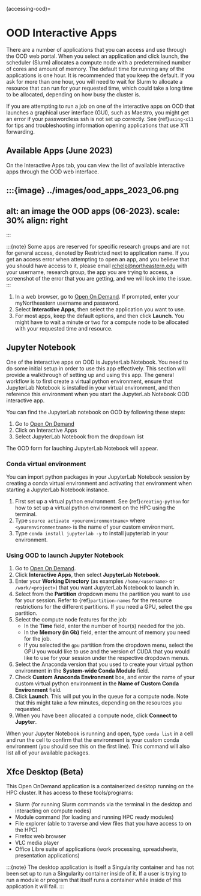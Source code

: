 (accessing-ood)=

# OOD Interactive Apps

There are a number of applications that you can access and use through the OOD web portal. When you select an application and click launch, the scheduler (Slurm) allocates a compute node with a predetermined number of cores and amount of memory. The default time for running any of the applications is one hour. It is recommended that you keep the default. If you ask for more than one hour, you will need to wait for Slurm to allocate a resource that can run for your requested time, which could take a long time to be allocated, depending on how busy the cluster is.

If you are attempting to run a job on one of the interactive apps on OOD that launches a graphical user interface (GUI), such as Maestro, you might get an error if your passwordless ssh is not set up correctly. See {ref}`using-x11` for tips and troubleshooting information opening applications that use X11 forwarding.

## Available Apps (June 2023)

On the Interactive Apps tab, you can view the list of available interactive apps through the OOD web interface.

:::{image} ../images/ood_apps_2023_06.png
---
alt: an image the OOD apps (06-2023).
scale: 30%
align: right
---
:::

:::{note}
Some apps are reserved for specific research groups and are not for general access, denoted by Restricted next to application name. If you get an access error when attempting to open an app, and you believe that you should have access to it, please email <rchelp@northeastern.edu> with your username, research group, the app you are trying to access, a screenshot of the error that you are getting, and we will look into the issue.
:::

1. In a web browser, go to [Open On Demand]. If prompted, enter your myNortheastern username and password.
1. Select **Interactive Apps**, then select the application you want to use.
1. For most apps, keep the default options, and then click **Launch**. You might have to wait a
   minute or two for a compute node to be allocated with your requested time and resource.

## Jupyter Notebook

One of the interactive apps on OOD is JupyterLab Notebook. You need to do some initial setup in order to use this app effectively. This section will provide a walkthrough of setting up and using this app. The general workflow is to first create a virtual python environment, ensure that JupyterLab Notebook is installed in your virtual environment, and then reference this environment when you start the JupyterLab Notebook OOD interactive app.

You can find the JupyterLab notebook on OOD by following these steps:
1. Go to [Open On Demand]
1. Click on Interactive Apps
1. Select JupyterLab Notebook from the dropdown list

The OOD form for lauching JupyterLab Notebook will appear.

### Conda virtual environment

You can import python packages in your JupyterLab Notebook session by creating a conda virtual environment and activating that environment when starting a JupyterLab Notebook instance.

1. First set up a virtual python environment. See {ref}`creating-python` for how to set up a virtual python environment on the HPC using the terminal.
1. Type `source activate <yourenvironmentname>` where `<yourenvironmentname>` is the name of your custom environment.
1. Type `conda install jupyterlab -y` to install jupyterlab in your environment.

###  Using OOD to launch Jupyter Notebook
1. Go to [Open On Demand].
1. Click **Interactive Apps**, then select **JupyterLab Notebook**.
1. Enter your **Working Directory** (as examples `/home/<username>` or `/work/<project>`) that you want JupyterLab Notebook to launch in.
1. Select from the **Partition** dropdown menu the partition you want to use for your session. Refer to {ref}`partition-names` for the resource restrictions for the different partitions. If you need a GPU, select the `gpu` partition.
1. Select the compute node features for the job:
   - In the **Time** field, enter the number of hour(s) needed for the job.
   - In the **Memory (in Gb)** field, enter the amount of memory you need for the job.
   - If you selected the `gpu` partition from the dropdown menu, select the GPU you would like to use and the version of CUDA that you would like to use for your session under the respective dropdown menus.
1. Select the Anaconda version that you used to create your virtual python environment in the **System-wide Conda Module** field.
1. Check **Custom Anaconda Environment** box, and enter the name of your custom virtual python environment in the **Name of Custom Conda Environment** field.
1. Click **Launch**. This will put you in the queue for a compute node. Note that this might take a few minutes, depending on the resources you requested.
1. When you have been allocated a compute node, click **Connect to Jupyter**.

When your Jupyter Notebook is running and open, type `conda list` in a cell and run the cell to confirm that the environment is your custom conda environment (you should see this on the first line). This command will also list all
of your available packages.

## Xfce Desktop (Beta)

This Open OnDemand application is a containerized desktop running on the HPC cluster. It has access to these tools/programs:

- Slurm (for running Slurm commands via the terminal in the desktop and interacting on compute nodes)
- Module command (for loading and running HPC ready modules)
- File explorer (able to traverse and view files that you have access to on the HPC)
- Firefox web browser
- VLC media player
- Office Libre suite of applications (work processing, spreadsheets, presentation applications)

:::{note}
The desktop application is itself a Singularity container and has not been set up to run a Singularity container inside of it. If a user is trying to run a module or program that itself runs a container while inside of this application it will fail.
:::

[Open On Demand]: https://www.ood.discovery.neu.edu/
